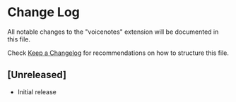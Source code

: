 # Change Log

All notable changes to the "voicenotes" extension will be documented in this file.

Check [Keep a Changelog](http://keepachangelog.com/) for recommendations on how to structure this file.

## [Unreleased]

- Initial release